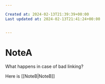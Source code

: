 ```yaml
---

Created at: 2024-02-13T21:39:39+00:00
Last updated at: 2024-02-13T21:41:24+00:00


---
```


# NoteA


What happens in case of bad linking?

Here is [[NoteB|NoteB]]

